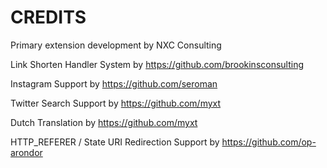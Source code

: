 CREDITS
=======

Primary extension development by NXC Consulting

Link Shorten Handler System by https://github.com/brookinsconsulting

Instagram Support by https://github.com/seroman

Twitter Search Support by https://github.com/myxt

Dutch Translation by https://github.com/myxt

HTTP_REFERER / State URI Redirection Support by https://github.com/op-arondor
